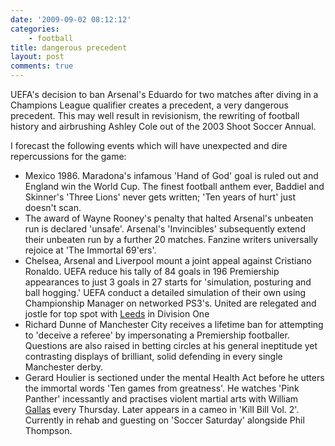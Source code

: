 ```yaml
---
date: '2009-09-02 08:12:12'
categories:
    - football
title: dangerous precedent
layout: post
comments: true
---
```

UEFA's decision to ban Arsenal's Eduardo for two matches after diving in
a Champions League qualifier creates a precedent, a very dangerous
precedent. This may well result in revisionism, the rewriting of
football history and airbrushing Ashley Cole out of the 2003 Shoot
Soccer Annual.

I forecast the following events which will have unexpected and dire
repercussions for the game:

-   Mexico 1986. Maradona's infamous 'Hand of God' goal is ruled out and
    England win the World Cup. The finest football anthem ever, Baddiel
    and Skinner's 'Three Lions' never gets written; 'Ten years of hurt'
    just doesn't scan.
-   The award of Wayne Rooney's penalty that halted Arsenal's unbeaten
    run is declared 'unsafe'. Arsenal's 'Invincibles' subsequently
    extend their unbeaten run by a further 20 matches. Fanzine writers
    universally rejoice at 'The Immortal 69'ers'.
-   Chelsea, Arsenal and Liverpool mount a joint appeal against
    Cristiano Ronaldo. UEFA reduce his tally of 84 goals in 196
    Premiership appearances to just 3 goals in 27 starts for
    'simulation, posturing and ball hogging.' UEFA conduct a detailed
    simulation of their own using Championship Manager on networked
    PS3's. United are relegated and jostle for top spot with
    [Leeds](http://www.nbrightside.com/blog/2007/05/02/in-memoriam) in
    Division One
-   Richard Dunne of Manchester City receives a lifetime ban for
    attempting to 'deceive a referee' by impersonating a Premiership
    footballer. Questions are also raised in betting circles at his
    general ineptitude yet contrasting displays of brilliant, solid
    defending in every single Manchester derby.
-   Gerard Houlier is sectioned under the mental Health Act before he
    utters the immortal words 'Ten games from greatness'. He watches
    'Pink Panther' incessantly and practises violent martial arts with
    William
    [Gallas](http://www.nbrightside.com/blog/2008/02/26/top-premiership-star-sectioned)
    every Thursday. Later appears in a cameo in 'Kill Bill Vol. 2'.
    Currently in rehab and guesting on 'Soccer Saturday' alongside Phil
    Thompson.

